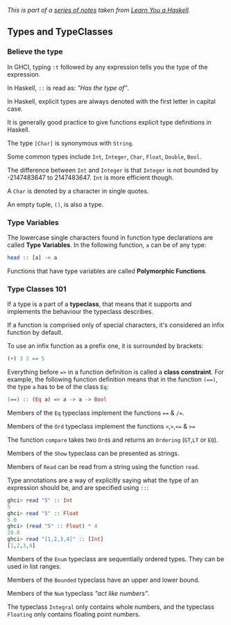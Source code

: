 
*This is part of a [series of notes](https://github.com/nating/trinity-cs-website/blob/master/assets/notes/fourth-year/functional-programming/learn-you-a-haskell-notes/README.md) taken from [Learn You a Haskell](http://www.learnyouahaskell.com).*

## Types and TypeClasses

### Believe the type

In GHCI, typing `:t` followed by any expression tells you the type of the expression.

In Haskell, `::` is read as: _"Has the type of"_.

In Haskell, explicit types are always denoted with the first letter in capital case.

It is generally good practice to give functions explicit type definitions in Haskell.

The type `[Char]` is synonymous with `String`.

Some common types include `Int`, `Integer`, `Char`, `Float`, `Double`, `Bool`.

The difference between `Int` and `Integer` is that `Integer` is not bounded by -2147483647 to 2147483647. `Int` is more efficient though.

A `Char` is denoted by a character in single quotes.

An empty tuple, `()`, is also a type.

### Type Variables

The lowercase single characters found in function type declarations are called **Type Variables**. In the following function, `a` can be of any type:  
```haskell
head :: [a] -> a
```

Functions that have type variables are called **Polymorphic Functions**.

### Type Classes 101

If a type is a part of a **typeclass**, that means that it supports and implements the behaviour the typeclass describes.

If a function is comprised only of special characters, it's considered an infix function by default.

To use an infix function as a prefix one, it is surrounded by brackets:  
```haskell
(+) 3 2 == 5
```

Everything before `=>` in a function definition is called a **class constraint**. For example, the following function definition means that in the function `(==)`, the type `a` has to be of the class `Eq`:  
```haskell
(==) :: (Eq a) => a -> a -> Bool  
```

Members of the `Eq` typeclass implement the functions `==` & `/=`.

Members of the `Ord` typeclass implement the functions `<`,`>`,`<=` & `>=`

The function `compare` takes two `Ord`s and returns an `Ordering` (`GT`,`LT` or `EQ`).

Members of the `Show` typeclass can be presented as strings.

Members of `Read` can be read from a string using the function `read`.

Type annotations are a way of explicitly saying what the type of an expression should be, and are specified using `::`:  
```haskell
ghci> read "5" :: Int  
5  
ghci> read "5" :: Float  
5.0  
ghci> (read "5" :: Float) * 4  
20.0  
ghci> read "[1,2,3,4]" :: [Int]  
[1,2,3,4]  
```

Members of the `Enum` typeclass are sequentially ordered types. They can be used in list ranges.

Members of the `Bounded` typeclass have an upper and lower bound.

Members of the `Num` typeclass *"act like numbers"*.

The typeclass `Integral` only contains whole numbers, and the typeclass `Floating` only contains floating point numbers.
